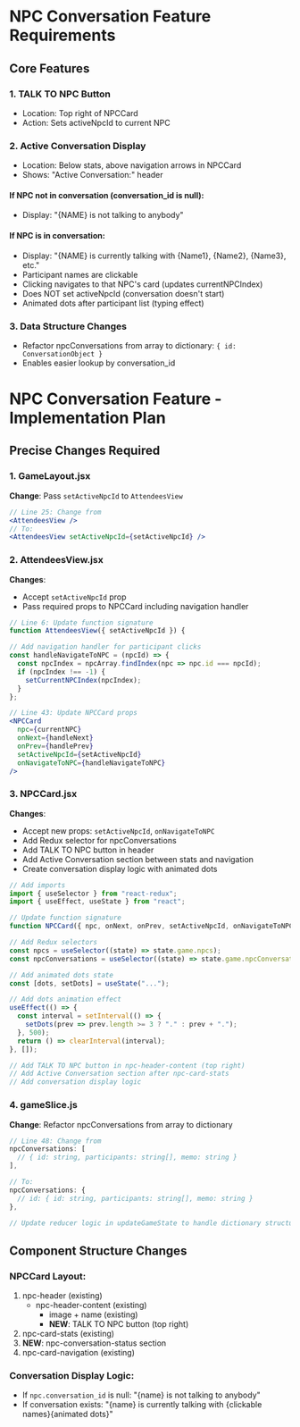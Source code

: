 # NPC Conversation Feature Requirements

## Core Features

### 1. TALK TO NPC Button

- Location: Top right of NPCCard
- Action: Sets activeNpcId to current NPC

### 2. Active Conversation Display

- Location: Below stats, above navigation arrows in NPCCard
- Shows: "Active Conversation:" header

#### If NPC not in conversation (conversation_id is null):

- Display: "{NAME} is not talking to anybody"

#### If NPC is in conversation:

- Display: "{NAME} is currently talking with {Name1}, {Name2}, {Name3}, etc."
- Participant names are clickable
- Clicking navigates to that NPC's card (updates currentNPCIndex)
- Does NOT set activeNpcId (conversation doesn't start)
- Animated dots after participant list (typing effect)

### 3. Data Structure Changes

- Refactor npcConversations from array to dictionary: `{ id: ConversationObject }`
- Enables easier lookup by conversation_id

# NPC Conversation Feature - Implementation Plan

## Precise Changes Required

### 1. GameLayout.jsx

**Change**: Pass `setActiveNpcId` to `AttendeesView`

```jsx
// Line 25: Change from
<AttendeesView />
// To:
<AttendeesView setActiveNpcId={setActiveNpcId} />
```

### 2. AttendeesView.jsx

**Changes**:

- Accept `setActiveNpcId` prop
- Pass required props to NPCCard including navigation handler

```jsx
// Line 6: Update function signature
function AttendeesView({ setActiveNpcId }) {

// Add navigation handler for participant clicks
const handleNavigateToNPC = (npcId) => {
  const npcIndex = npcArray.findIndex(npc => npc.id === npcId);
  if (npcIndex !== -1) {
    setCurrentNPCIndex(npcIndex);
  }
};

// Line 43: Update NPCCard props
<NPCCard
  npc={currentNPC}
  onNext={handleNext}
  onPrev={handlePrev}
  setActiveNpcId={setActiveNpcId}
  onNavigateToNPC={handleNavigateToNPC}
/>
```

### 3. NPCCard.jsx

**Changes**:

- Accept new props: `setActiveNpcId`, `onNavigateToNPC`
- Add Redux selector for npcConversations
- Add TALK TO NPC button in header
- Add Active Conversation section between stats and navigation
- Create conversation display logic with animated dots

```jsx
// Add imports
import { useSelector } from "react-redux";
import { useEffect, useState } from "react";

// Update function signature
function NPCCard({ npc, onNext, onPrev, setActiveNpcId, onNavigateToNPC }) {

// Add Redux selectors
const npcs = useSelector((state) => state.game.npcs);
const npcConversations = useSelector((state) => state.game.npcConversations);

// Add animated dots state
const [dots, setDots] = useState("...");

// Add dots animation effect
useEffect(() => {
  const interval = setInterval(() => {
    setDots(prev => prev.length >= 3 ? "." : prev + ".");
  }, 500);
  return () => clearInterval(interval);
}, []);

// Add TALK TO NPC button in npc-header-content (top right)
// Add Active Conversation section after npc-card-stats
// Add conversation display logic
```

### 4. gameSlice.js

**Change**: Refactor npcConversations from array to dictionary

```js
// Line 48: Change from
npcConversations: [
  // { id: string, participants: string[], memo: string }
],

// To:
npcConversations: {
  // id: { id: string, participants: string[], memo: string }
},

// Update reducer logic in updateGameState to handle dictionary structure
```

## Component Structure Changes

### NPCCard Layout:

1. npc-header (existing)
   - npc-header-content (existing)
     - image + name (existing)
     - **NEW**: TALK TO NPC button (top right)
2. npc-card-stats (existing)
3. **NEW**: npc-conversation-status section
4. npc-card-navigation (existing)

### Conversation Display Logic:

- If `npc.conversation_id` is null: "{name} is not talking to anybody"
- If conversation exists: "{name} is currently talking with {clickable names}{animated dots}"
